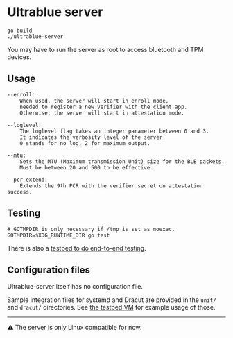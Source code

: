 # Ultrablue server

```
go build
./ultrablue-server
```

You may have to run the server as root to access bluetooth and TPM devices.

## Usage

```
--enroll:
	When used, the server will start in enroll mode,
	needed to register a new verifier with the client app.
	Otherwise, the server will start in attestation mode.

--loglevel:
	The loglevel flag takes an integer parameter between 0 and 3.
	It indicates the verbosity level of the server.
	0 stands for no log, 2 for maximum output.

--mtu:
	Sets the MTU (Maximum transmission Unit) size for the BLE packets.
	Must be between 20 and 500 to be effective.

--pcr-extend:
	Extends the 9th PCR with the verifier secret on attestation success.
```

## Testing

```
# GOTMPDIR is only necessary if /tmp is set as noexec.
GOTMPDIR=$XDG_RUNTIME_DIR go test
```

There is also a [testbed to do end-to-end testing](testbed/).
## Configuration files

Ultrablue-server itself has no configuration file.

Sample integration files for systemd and Dracut are provided in the `unit/` and
`dracut/` directories. See [the testbed VM](testbed/) for example usage of those.


---
⚠️ The server is only Linux compatible for now.
